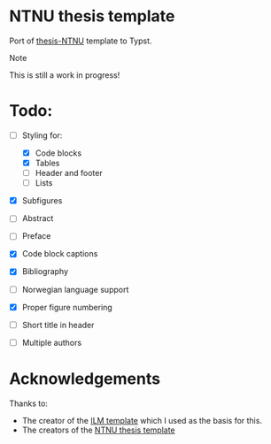 # NTNU thesis template
Port of [thesis-NTNU](https://github.com/COPCSE-NTNU/thesis-NTNU) template to Typst.

> [!NOTE]  
> This is still a work in progress!

# Todo: 
- [ ] Styling for:
  - [x] Code blocks
  - [x] Tables
  - [ ] Header and footer
  - [ ] Lists
- [x] Subfigures
- [ ] Abstract
- [ ] Preface
- [x] Code block captions
- [x] Bibliography
- [ ] Norwegian language support
- [x] Proper figure numbering
- [ ] Short title in header
- [ ] Multiple authors


# Acknowledgements
Thanks to: 
- The creator of the [ILM template](https://github.com/talal/ilm/blob/main/lib.typ) which I used as the basis for this. 
- The creators of the [NTNU thesis template](https://github.com/COPCSE-NTNU/thesis-NTNU)
